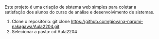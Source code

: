 
Este projeto é uma criação de sistema web simples para coletar a satisfação dos alunos do curso de análise e desenvolvimento de sistemas.

1. Clone o repositório:
   git clone https://github.com/giovana-narumi-nakagawa/Aula2204.git
2. Selecionar a pasta:
   cd Aula2204
